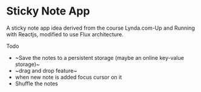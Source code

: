 # Sticky Note App
A sticky note app idea derived from the course Lynda.com-Up and Running with Reactjs, modified to use Flux architecture.

Todo
* ~Save the notes to a persistent storage (maybe an online key-value storage)~
* ~drag and drop feature~
* when new note is added focus cursor on it
* Shuffle the notes




